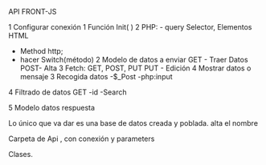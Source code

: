 API                                                                                       FRONT-JS

1 Configurar conexión                                         1 Función Init( )
2 PHP:                                                                        - query Selector, Elementos HTML
- Method http;
 - hacer Switch(método)                                    2 Modelo de datos a enviar
      GET - Traer Datos          
       POST- Alta                                             3 Fetch: GET, POST, PUT
       PUT - Edición
                                     4 Mostrar datos o mensaje
3 Recogida datos 
    -$_Post
    -php:input

4 Filtrado de datos GET
     -id
     -Search

5 Modelo datos respuesta



Lo único que va dar es una base de datos creada y poblada. alta el nombre

Carpeta de Api , con conexión y parameters

Clases.

